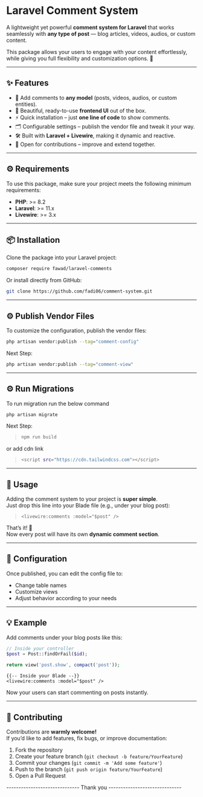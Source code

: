 # Laravel Comment System  

A lightweight yet powerful **comment system for Laravel** that works seamlessly with **any type of post** — blog articles, videos, audios, or custom content.  

This package allows your users to engage with your content effortlessly, while giving you full flexibility and customization options. 🚀  

---

## ✨ Features  

- 📝 Add comments to **any model** (posts, videos, audios, or custom entities).  
- 🎨 Beautiful, ready-to-use **frontend UI** out of the box.  
- ⚡ Quick installation – just **one line of code** to show comments.  
- 🗂️ Configurable settings – publish the vendor file and tweak it your way.  
- 🛠️ Built with **Laravel + Livewire**, making it dynamic and reactive.  
- 🤝 Open for contributions – improve and extend together.  

---

## ⚙️ Requirements  

To use this package, make sure your project meets the following minimum requirements:  

- **PHP**: >= 8.2  
- **Laravel**: >= 11.x  
- **Livewire**: >= 3.x  

---

## 📦 Installation  

Clone the package into your Laravel project:  

```bash
composer require fawad/laravel-comments
```

Or install directly from GitHub:  

```bash
git clone https://github.com/fadi06/comment-system.git
```

---

## ⚙️ Publish Vendor Files  

To customize the configuration, publish the vendor files:  

```bash
php artisan vendor:publish --tag="comment-config"
```

Next Step: 

```bash
php artisan vendor:publish --tag="comment-view"
```

---
## ⚙️ Run Migrations
To run migration run the below command
```bash
php artisan migrate
```

Next Step: 

> ```bash
> npm run build
> ```

or add cdn link

>```bash
><script src="https://cdn.tailwindcss.com"></script>
>````

---
## 🚀 Usage  

Adding the comment system to your project is **super simple**.  
Just drop this line into your Blade file (e.g., under your blog post):   

>```blade
><livewire:comments :model="$post" />
>```

That’s it! 🎉  
Now every post will have its own **dynamic comment section**.  

---

## 🔧 Configuration  

Once published, you can edit the config file to:  

- Change table names  
- Customize views  
- Adjust behavior according to your needs  

---

## 💡 Example  

Add comments under your blog posts like this:  

```php
// Inside your controller
$post = Post::findOrFail($id);

return view('post.show', compact('post'));
```

```blade
{{-- Inside your Blade --}}
<livewire:comments :model="$post" />
```

Now your users can start commenting on posts instantly.  

---

## 🤝 Contributing  

Contributions are **warmly welcome!**  
If you’d like to add features, fix bugs, or improve documentation:  

1. Fork the repository  
2. Create your feature branch (`git checkout -b feature/YourFeature`)  
3. Commit your changes (`git commit -m 'Add some feature'`)  
4. Push to the branch (`git push origin feature/YourFeature`)  
5. Open a Pull Request


------------------------------ Thank you ------------------------------